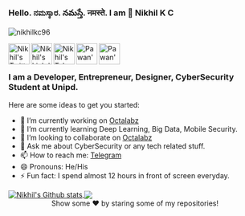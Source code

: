 ### Hello. ನಮಸ್ಕಾರ. నమస్తే. नमस्ते.  I am 👋 Nikhil K C

<p align="left"> <img src="https://komarev.com/ghpvc/?username=nikhilkc96&label=Views&color=blue&style=plastic" alt="nikhilkc96" /> </p>


<a href="https://twitter.com/nikhilkc96">
  <img align="left" alt="Nikhil's Twitter" width="42px" src="https://img.icons8.com/color/48/000000/twitter.png" />
</a>
<a href="https://linkedin.com/in/nikhilkc">
  <img align="left" alt="Nikhil's Linkdein" width="42px" src="https://img.icons8.com/fluent/48/000000/linkedin.png" />
</a>
<a href="https://t.me/nikhilkc">
  <img align="left" alt="Nikhil's Telegram" width="42px" src="https://img.icons8.com/fluent/48/000000/telegram-app--v5.png" />
</a>
<a href="https://instagram.com/nikhilkc96/">
  <img align="left" alt="Pawan's Instagram" width="42px" src="https://img.icons8.com/fluent/48/000000/instagram-new.png" />
</a>
<a href="https://www.facebook.com/nikhilkc96/">
  <img align="left" alt="Pawan's Facebook" width="42px" src="https://img.icons8.com/fluent/48/000000/facebook-new.png" />
</a>
</br>
</br>

### I am a Developer, Entrepreneur, Designer, CyberSecurity Student at Unipd.

Here are some ideas to get you started:

- 🔭 I’m currently working on [Octalabz](https://octalabz.com)
- 🌱 I’m currently learning Deep Learning, Big Data, Mobile Security.
- 👯 I’m looking to collaborate on [Octalabz](https://octalabz.com)
- 💬 Ask me about CyberSecurity or any tech related stuff.
- 📫 How to reach me: [Telegram](https://t.me/nikhilkc)
- 😄 Pronouns: He/His
- ⚡ Fun fact:  I spend almost 12 hours in front of screen everyday.


<a href="https://github.com/nikhilkc96">
 <img align="center" src="https://github-readme-stats.vercel.app/api?username=nikhilkc96&show_icons=true&theme=light&line_height=27" alt="Nikhil's Github stats"/>
</a>

<a href="https://github.com/nikhilkc96">
  <img align="center" src="https://github-readme-stats.vercel.app/api/top-langs/?username=nikhilkc96&theme=light&hide_langs_below=1" />
</a>

<div align="center">
Show some ❤️ by staring some of my repositories!
</div>

